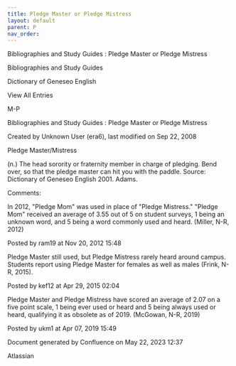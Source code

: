 ```yaml
---
title: Pledge Master or Pledge Mistress
layout: default
parent: P
nav_order:
---
```


Bibliographies and Study Guides : Pledge Master or Pledge Mistress

Bibliographies and Study Guides

Dictionary of Geneseo English

View All Entries

M-P

Bibliographies and Study Guides : Pledge Master or Pledge Mistress

Created by  Unknown User (era6), last modified on Sep 22, 2008

Pledge Master/Mistress

(n.) The head sorority or fraternity member in charge of pledging. Bend over, so that the pledge master can hit you with the paddle. Source: Dictionary of Geneseo English 2001. Adams.

Comments:

In 2012, &quot;Pledge Mom&quot; was used in place of &quot;Pledge Mistress.&quot; &quot;Pledge Mom&quot; received an average of 3.55 out of 5 on student surveys, 1 being an unknown word, and 5 being a word commonly used and heard. (Miller, N-R, 2012)

Posted by ram19 at Nov 20, 2012 15:48

Pledge Master still used, but Pledge Mistress rarely heard around campus. Students report using Pledge Master for females as well as males (Frink, N-R, 2015).

Posted by kef12 at Apr 29, 2015 02:04

Pledge Master and Pledge Mistress have scored an average of 2.07 on a five point scale, 1 being ever used or heard and 5 being always used or heard, qualifying it as obsolete as of 2019. (McGowan, N-R, 2019)

Posted by ukm1 at Apr 07, 2019 15:49

Document generated by Confluence on May 22, 2023 12:37

Atlassian
